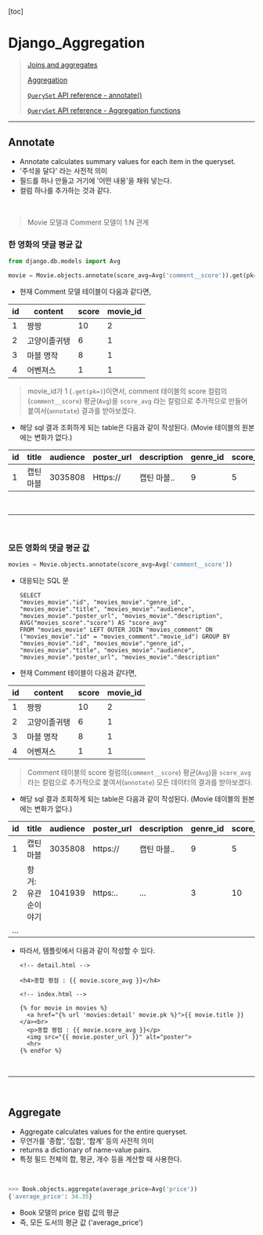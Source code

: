 [toc]

# Django_Aggregation

> [Joins and aggregates](https://docs.djangoproject.com/en/3.1/topics/db/aggregation/#joins-and-aggregates)
>
> [Aggregation](https://docs.djangoproject.com/en/3.1/topics/db/aggregation/#aggregation)
>
> [`QuerySet` API reference - annotate()](https://docs.djangoproject.com/ko/3.1/ref/models/querysets/#annotate)
>
> [`QuerySet` API reference - Aggregation functions](https://docs.djangoproject.com/ko/3.1/ref/models/querysets/#aggregation-functions)

---

## Annotate

- Annotate calculates summary values for each item in the queryset.
- '주석을 달다' 라는 사전적 의미
- 필드를 하나 만들고 거기에 '어떤 내용'을 채워 넣는다. 
- 컬럼 하나를 추가하는 것과 같다.

<br>

> Movie 모델과 Comment 모델이 1:N 관계

### 한 영화의 댓글 평균 값

```python
from django.db.models import Avg

movie = Movie.objects.annotate(score_avg=Avg('comment__score')).get(pk=movies_pk)
```

* 현재 Comment 모델 테이블이 다음과 같다면,

| id   | content      | score | movie_id |
| ---- | ------------ | ----- | -------- |
| 1    | 짱짱         | 10    | 2        |
| 2    | 고양이졸귀탱 | 6     | 1        |
| 3    | 마블 명작    | 8     | 1        |
| 4    | 어벤져스     | 1     | 1        |

> movie_id가 1 (`.get(pk=)`)이면서, comment 테이블의 score 컬럼의(`comment__score`) 평균(`Avg`)을 `score_avg` 라는 칼럼으로 추가적으로 만들어 붙여서(`annotate`) 결과를 받아보겠다.

* 해당 sql 결과 조회하게 되는 table은 다음과 같이 작성된다. (Movie 테이블의 원본에는 변화가 없다.)

| id   | title     | audience | poster_url | description | genre_id | score_avg |
| ---- | --------- | -------- | ---------- | ----------- | -------- | --------- |
| 1    | 캡틴 마블 | 3035808  | Https://   | 캡틴 마블.. | 9        | 5         |

<br>

---

<br>

### 모든 영화의 댓글 평균 값

```python
movies = Movie.objects.annotate(score_avg=Avg('comment__score'))
```

* 대응되는 SQL 문

  ```sqlite
  SELECT
  "movies_movie"."id", "movies_movie"."genre_id", "movies_movie"."title", "movies_movie"."audience", "movies_movie"."poster_url", "movies_movie"."description", AVG("movies_score"."score") AS "score_avg"
  FROM "movies_movie" LEFT OUTER JOIN "movies_comment" ON ("movies_movie"."id" = "movies_comment"."movie_id") GROUP BY "movies_movie"."id", "movies_movie"."genre_id", "movies_movie"."title", "movies_movie"."audience", "movies_movie"."poster_url", "movies_movie"."description"
  ```

- 현재 Comment 테이블이 다음과 같다면,

| id   | content      | score | movie_id |
| ---- | ------------ | ----- | -------- |
| 1    | 짱짱         | 10    | 2        |
| 2    | 고양이졸귀탱 | 6     | 1        |
| 3    | 마블 명작    | 8     | 1        |
| 4    | 어벤져스     | 1     | 1        |

> Comment 테이블의 score 컬럼의(`comment__score`) 평균(`Avg`)을 `score_avg` 라는 칼럼으로 추가적으로 붙여서(`annotate`) 모든 데이터의 결과를 받아보겠다.

- 해당 sql 결과 조회하게 되는 table은 다음과 같이 작성된다. (Movie 테이블의 원본에는 변화가 없다.)

| id   | title             | audience | poster_url | description | genre_id | score_avg |
| ---- | ----------------- | -------- | ---------- | ----------- | -------- | --------- |
| 1    | 캡틴 마블         | 3035808  | https://   | 캡틴 마블.. | 9        | 5         |
| 2    | 항거:유관순이야기 | 1041939  | https:..   | ...         | 3        | 10        |
| ...  |                   |          |            |             |          |           |

* 따라서, 템플릿에서 다음과 같이 작성할 수 있다.

  ```django
  <!-- detail.html -->
  
  <h4>종합 평점 : {{ movie.score_avg }}</h4>
  ```
  
  ```django
  <!-- index.html -->
    
  {% for movie in movies %}
    <a href="{% url 'movies:detail' movie.pk %}">{{ movie.title }}</a><br>
    <p>종합 평점 : {{ movie.score_avg }}</p>
    <img src="{{ movie.poster_url }}" alt="poster">
    <hr>
  {% endfor %}
  ```


<br>

---

<br>

## Aggregate

- Aggregate calculates values for the entire queryset.
- 무언가를 '종합', '집합', '합계' 등의 사전적 의미
- returns a dictionary of name-value pairs.
- 특정 필드 전체의 합, 평균, 개수 등을 계산할 때 사용한다.

<br>

```python
>>> Book.objects.aggregate(average_price=Avg('price'))
{'average_price': 34.35}
```

- Book 모델의 price 컬럼 값의 평균
- 즉, 모든 도서의 평균 값 ('average_price')